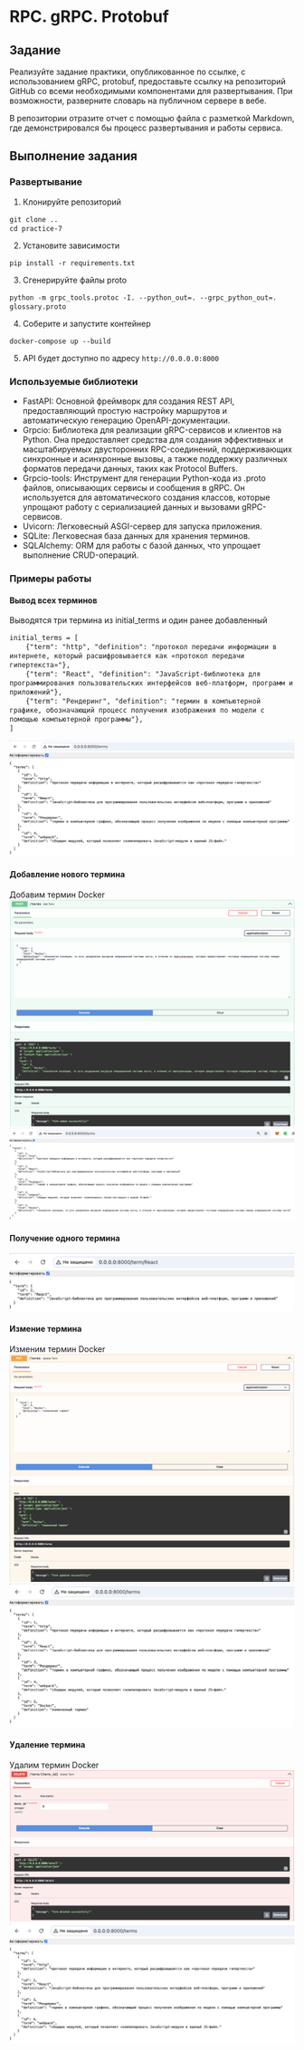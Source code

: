 # RPC. gRPC. Protobuf

## Задание

Реализуйте задание практики, опубликованное по ссылке, с использованием gRPC, protobuf, предоставьте ссылку на репозиторий GitHub со всеми необходимыми компонентами для развертывания. При возможности, разверните словарь на публичном сервере в вебе.

В репозитории отразите отчет с помощью файла с разметкой Markdown, где демонстрировался бы процесс развертывания и работы сервиса.

## Выполнение задания

### Развертывание

1. Клонируйте репозиторий

```
git clone ..
cd practice-7
```

2. Установите зависимости

```
pip install -r requirements.txt
```

3. Сгенерируйте файлы proto

```
python -m grpc_tools.protoc -I. --python_out=. --grpc_python_out=. glossary.proto
```

4. Соберите и запустите контейнер

```
docker-compose up --build
```

5. API будет доступно по адресу `http://0.0.0.0:8000`

### Используемые библиотеки

- FastAPI: Основной фреймворк для создания REST API, предоставляющий простую настройку маршрутов и автоматическую генерацию OpenAPI-документации.
- Grpcio: Библиотека для реализации gRPC-сервисов и клиентов на Python. Она предоставляет средства для создания эффективных и масштабируемых двусторонних RPC-соединений, поддерживающих синхронные и асинхронные вызовы, а также поддержку различных форматов передачи данных, таких как Protocol Buffers.
- Grpcio-tools: Инструмент для генерации Python-кода из .proto файлов, описывающих сервисы и сообщения в gRPC. Он используется для автоматического создания классов, которые упрощают работу с сериализацией данных и вызовами gRPC-сервисов.
- Uvicorn: Легковесный ASGI-сервер для запуска приложения.
- SQLite: Легковесная база данных для хранения терминов.
- SQLAlchemy: ORM для работы с базой данных, что упрощает выполнение CRUD-операций.

### Примеры работы

#### Вывод всех терминов

Выводятся три термина из initial_terms и один ранее добавленный

```
initial_terms = [
    {"term": "http", "definition": "протокол передачи информации в интернете, который расшифровывается как «протокол передачи гипертекста»"},
    {"term": "React", "definition": "JavaScript-библиотека для программирования пользовательских интерфейсов веб-платформ, программ и приложений"},
    {"term": "Рендеринг", "definition": "термин в компьютерной графике, обозначающий процесс получения изображения по модели с помощью компьютерной программы"},
]
```

![](./assets//allTerms.png)

#### Добавление нового термина

Добавим термин Docker
![](./assets/addTerm.png)
![](./assets/allTerms2.png)

#### Получение одного термина

![](./assets/singleTerm.png)

#### Измение термина

Изменим термин Docker
![](./assets/updateTerm.png)
![](./assets/allTerms3.png)

#### Удаление термина

Удалим термин Docker
![](./assets/deleteTerm.png)
![](./assets/allTerms4.png)
